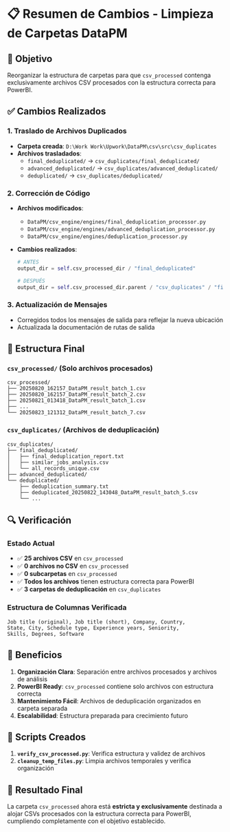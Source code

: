 # 📋 Resumen de Cambios - Limpieza de Carpetas DataPM

## 🎯 Objetivo
Reorganizar la estructura de carpetas para que `csv_processed` contenga exclusivamente archivos CSV procesados con la estructura correcta para PowerBI.

## ✅ Cambios Realizados

### 1. **Traslado de Archivos Duplicados**
- **Carpeta creada**: `D:\Work Work\Upwork\DataPM\csv\src\csv_duplicates`
- **Archivos trasladados**:
  - `final_deduplicated/` → `csv_duplicates/final_deduplicated/`
  - `advanced_deduplicated/` → `csv_duplicates/advanced_deduplicated/`
  - `deduplicated/` → `csv_duplicates/deduplicated/`

### 2. **Corrección de Código**
- **Archivos modificados**:
  - `DataPM/csv_engine/engines/final_deduplication_processor.py`
  - `DataPM/csv_engine/engines/advanced_deduplication_processor.py`
  - `DataPM/csv_engine/engines/deduplication_processor.py`

- **Cambios realizados**:
  ```python
  # ANTES
  output_dir = self.csv_processed_dir / "final_deduplicated"
  
  # DESPUÉS
  output_dir = self.csv_processed_dir.parent / "csv_duplicates" / "final_deduplicated"
  ```

### 3. **Actualización de Mensajes**
- Corregidos todos los mensajes de salida para reflejar la nueva ubicación
- Actualizada la documentación de rutas de salida

## 📁 Estructura Final

### `csv_processed/` (Solo archivos procesados)
```
csv_processed/
├── 20250820_162157_DataPM_result_batch_1.csv
├── 20250820_162157_DataPM_result_batch_2.csv
├── 20250821_013418_DataPM_result_batch_1.csv
├── ...
└── 20250823_121312_DataPM_result_batch_7.csv
```

### `csv_duplicates/` (Archivos de deduplicación)
```
csv_duplicates/
├── final_deduplicated/
│   ├── final_deduplication_report.txt
│   ├── similar_jobs_analysis.csv
│   └── all_records_unique.csv
├── advanced_deduplicated/
└── deduplicated/
    ├── deduplication_summary.txt
    ├── deduplicated_20250822_143048_DataPM_result_batch_5.csv
    └── ...
```

## 🔍 Verificación

### Estado Actual
- ✅ **25 archivos CSV** en `csv_processed`
- ✅ **0 archivos no CSV** en `csv_processed`
- ✅ **0 subcarpetas** en `csv_processed`
- ✅ **Todos los archivos** tienen estructura correcta para PowerBI
- ✅ **3 carpetas de deduplicación** en `csv_duplicates`

### Estructura de Columnas Verificada
```
Job title (original), Job title (short), Company, Country, 
State, City, Schedule type, Experience years, Seniority, 
Skills, Degrees, Software
```

## 🚀 Beneficios

1. **Organización Clara**: Separación entre archivos procesados y archivos de análisis
2. **PowerBI Ready**: `csv_processed` contiene solo archivos con estructura correcta
3. **Mantenimiento Fácil**: Archivos de deduplicación organizados en carpeta separada
4. **Escalabilidad**: Estructura preparada para crecimiento futuro

## 📝 Scripts Creados

1. **`verify_csv_processed.py`**: Verifica estructura y validez de archivos
2. **`cleanup_temp_files.py`**: Limpia archivos temporales y verifica organización

## 🎉 Resultado Final

La carpeta `csv_processed` ahora está **estricta y exclusivamente** destinada a alojar CSVs procesados con la estructura correcta para PowerBI, cumpliendo completamente con el objetivo establecido.
